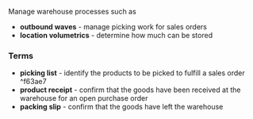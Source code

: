 Manage warehouse processes such as
- **outbound waves** - manage picking work for sales orders
- **location volumetrics** - determine how much can be stored

### Terms
- **picking list** - identify the products to be picked to fulfill a sales order ^f63ae7
- **product receipt** - confirm that the goods have been received at the warehouse for an open purchase order
- **packing slip** - confirm that the goods have left the warehouse